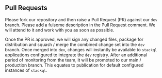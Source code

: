 
## Pull Requests

Please fork our repository and then raise a Pull Request (PR) against our `dev` branch.  Please add a fulsome description in the Pull Request comment.  We will attend to it and work with you as soon as possible.  

Once the PR is approved, we will sign any changed files, package for distribution and squash / merge the combined change set into the `dev` branch.  Once merged into `dev`, changes will instantly be available to `stackql` applications configured to integrate the `dev` registry.  After an additional period of monitoring from the team, it will be promoted to our main / production branch.  This equates to publication for default configured instances of `stackql`.
